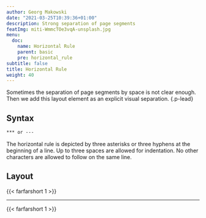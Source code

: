 ```yaml
---
author: Georg Makowski
date: "2021-03-25T10:39:36+01:00"
description: Strong separation of page segments
featImg: miti-WmmcTOe3vqA-unsplash.jpg
menu:
  doc:
    name: Horizontal Rule
    parent: basic
    pre: horizontal_rule
subtitle: false
title: Horizontal Rule
weight: 40
---
```


Sometimes the separation of page segments by space is not clear enough. Then we add this layout element as an explicit visual separation.
{.p-lead} <!--more-->

## Syntax

```md {.left}
*** or ---
```
The horizontal rule is depicted by three asterisks or three hyphens at the beginning of a line. Up to three spaces are allowed for indentation. No other characters are allowed to follow on the same line.

## Layout

{{< farfarshort 1 >}}  

***

{{< farfarshort 1 >}}
